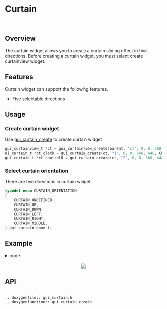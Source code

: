 # Curtain
<br>

## Overview

The curtain widget allows you to create a curtain sliding effect in five directions.
Before creating a curtain widget, you must select create curtainview widget.

## Features

Curtain widget can support the following features.

- Five selectable directions

## Usage

### Create curtain widget

Use [gui_curtain_create](#gui_curtain_create) to create curtain widget

```c
gui_curtainview_t *ct = gui_curtainview_create(parent, "ct", 0, 0, 368, 448);
ui_curtain_t *ct_clock = gui_curtain_create(ct, "1", 0, 0, 368, 448, CURTAIN_MIDDLE, 1);
gui_curtain_t *ct_control0 = gui_curtain_create(ct, "2", 0, 0, 368, 448, CURTAIN_UP, 1);
```

### Select curtain orientation

There are five directions in curtain widget.

```c
typedef enum CURTAIN_ORIENTATION
{
    CURTAIN_UNDEFINED,
    CURTAIN_UP,
    CURTAIN_DOWN,
    CURTAIN_LEFT,
    CURTAIN_RIGHT,
    CURTAIN_MIDDLE,
} gui_curtain_enum_t;
```

## Example

<details> <summary>code</summary>

```c
#include "root_image_hongkong/ui_resource.h"
#include <gui_img.h>
#include "gui_curtainview.h"
#include "gui_curtain.h"
#include "gui_canvas.h"

void page_tb_clock(void *parent)
{
    gui_curtainview_t *ct = gui_curtainview_create(parent, "ct", 0, 0, 368, 448);
    GET_BASE(ct)->cover = true;
    gui_curtain_t *ct_clock = gui_curtain_create(ct, "1", 0, 0, 368, 448, CURTAIN_MIDDLE, 1);
    gui_curtain_t *ct_control0 = gui_curtain_create(ct, "2", 0, 0, 368, 448, CURTAIN_UP, 1);
    gui_curtain_t *ct_left = gui_curtain_create(ct, "3", 0, 0, 368, 448, CURTAIN_LEFT, 0.65f);

    gui_curtain_t *ct_card = gui_curtain_create(ct, "card", 0, 0, 368, 448, CURTAIN_DOWN, 1);

    extern void page_ct_clock(void *parent);
    extern void page_ct_sidebar(void *parent);
    extern void tabview_up_design(void *parent_widget);
    extern void curtain_down_design(void *parent_widget);
    page_ct_clock(ct_clock);
    page_ct_sidebar(ct_left);
    tabview_up_design(ct_control0);
    curtain_down_design(ct_card);
}
```
</details>
<br>


<div align=center><img src="https://foruda.gitee.com/images/1699869962427925475/4a382788_10641540.png"></div>


<span id="gui_curtain_create">

## API

</span>

```eval_rst

.. doxygenfile:: gui_curtain.h
.. doxygenfunction:: gui_curtain_create
```
